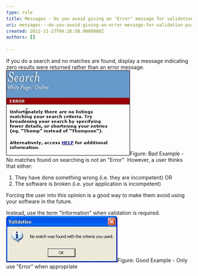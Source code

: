 ```yaml
---
type: rule
title: Messages - Do you avoid giving an "Error" message for validation purposes?
uri: messages---do-you-avoid-giving-an-error-message-for-validation-purposes
created: 2012-11-27T04:26:58.0000000Z
authors: []

---
```


 
If you do a search and no matches are found, display a message indicating zero results were returned rather than an error message.
![](../../assets/InappropriateError.gif)Figure: Bad Example - No matches found on searching is not an "Error"   ​
However, a user thinks that either:

1. They have done something wrong (i.e. they are incompetent) OR
2. The software is broken (i.e. your application is incompetent)


Forcing the user into this opinion is a good way to make them avoid using your software in the future.

Instead, use the term "Information" when validation is required.
![Appro](../../assets/AppropriateMessage.gif)Figure: Good Example - Only use "Error" when appropriate
